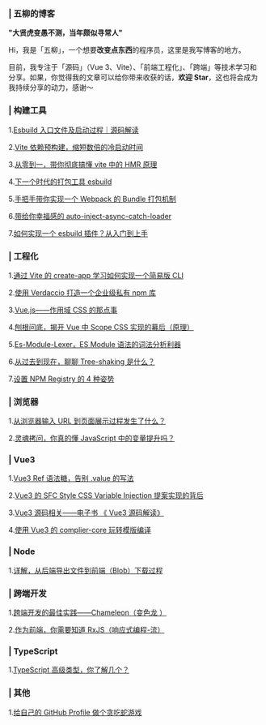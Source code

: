 ### | 五柳的博客

**"大贤虎变愚不测，当年颇似寻常人"**

Hi，我是「五柳」，一个想要**改变点东西**的程序员，这里是我写博客的地方。

目前，我专注于「源码」（Vue 3、Vite）、「前端工程化」、「跨端」等技术学习和分享。如果，你觉得我的文章可以给你带来收获的话，**欢迎 Star**，这也将会成为我持续分享的动力，感谢～

### | 构建工具

1.[Esbuild 入口文件及启动过程｜源码解读](https://github.com/WJCHumble/Blog/issues/29)

2.[Vite 依赖预构建，缩短数倍的冷启动时间](https://github.com/WJCHumble/Blog/issues/11)

3.[从零到一，带你彻底搞懂 vite 中的 HMR 原理](https://github.com/WJCHumble/Blog/issues/19)

4.[下一个时代的打包工具 esbuild](https://github.com/WJCHumble/Blog/issues/14)

5.[手把手带你实现一个 Webpack 的 Bundle 打包机制](https://github.com/WJCHumble/Blog/issues/15)

6.[带给你幸福感的 auto-inject-async-catch-loader](https://github.com/WJCHumble/Blog/issues/12)

7.[如何实现一个 esbuild 插件？从入门到上手](https://github.com/WJCHumble/Blog/issues/26)

### | 工程化

1.[通过 Vite 的 create-app 学习如何实现一个简易版 CLI ](https://github.com/WJCHumble/Blog/issues/13)

2.[使用 Verdaccio 打造一个企业级私有 npm 库](https://github.com/WJCHumble/Blog/issues/22)

3.[Vue.js——作用域 CSS 的那点事](https://github.com/WJCHumble/Blog/issues/25)

4.[刨根问底，揭开 Vue 中 Scope CSS 实现的幕后（原理）](https://github.com/WJCHumble/Blog/issues/23)

5.[Es-Module-Lexer，ES Module 语法的词法分析利器](https://github.com/WJCHumble/Blog/issues/27)

6.[从过去到现在，聊聊 Tree-shaking 是什么？](https://github.com/WJCHumble/Blog/issues/32)

7.[设置 NPM Registry 的 4 种姿势](https://github.com/WJCHumble/Blog/issues/34)

### | 浏览器

1.[从浏览器输入 URL 到页面展示过程发生了什么？](https://github.com/WJCHumble/Blog/issues/3)

2.[灵魂拷问，你真的懂 JavaScript 中的变量提升吗？](https://github.com/WJCHumble/Blog/issues/17)

### | Vue3

1.[Vue3 Ref 语法糖，告别 .value 的写法](https://github.com/WJCHumble/Blog/issues/33)

2.[Vue3 的 SFC Style CSS Variable Injection 提案实现的背后 ](https://github.com/WJCHumble/Blog/issues/30)

3.[Vue3 源码相关——电子书 《 Vue3 源码解读》 ](https://wjchumble.github.io/explain-vue3.0/)

4.[使用 Vue3 的 complier-core 玩转模版编译 ](https://github.com/WJCHumble/Blog/issues/18)

### | Node

1.[详解，从后端导出文件到前端（Blob）下载过程](https://github.com/WJCHumble/Blog/issues/20)

### | 跨端开发

1.[跨端开发的最佳实践——Chameleon（变色龙 ）](https://github.com/WJCHumble/Blog/issues/16)

2.[作为前端，你需要知道 RxJS（响应式编程-流）](https://github.com/WJCHumble/Blog/issues/24)

### | TypeScript

1.[TypeScript 高级类型，你了解几个？](https://github.com/WJCHumble/Blog/issues/21)

### | 其他

1.[给自己的 GitHub Profile 做个贪吃蛇游戏](https://github.com/WJCHumble/Blog/issues/31)

